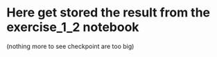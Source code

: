 # Here get stored the result from the exercise_1_2 notebook
(nothing more to see checkpoint are too big)
